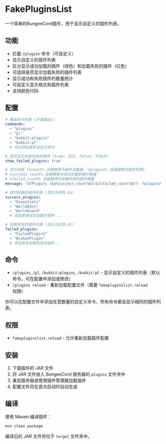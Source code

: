 # FakePluginsList

一个简单的BungeeCord插件，用于显示自定义的插件列表。

## 功能

- 拦截 `/plugins` 命令（可自定义）
- 显示自定义的插件列表
- 区分显示成功加载的插件（绿色）和加载失败的插件（红色）
- 可选择是否显示加载失败的插件列表
- 显示成功和失败插件的数量统计
- 可自定义显示格式和插件列表
- 支持颜色代码

## 配置

```yaml
# 触发命令列表 (不需要加/)
commands:
  - "plugins"
  - "pl"
  - "bukkit:plugins"
  - "bukkit:pl"
  # 可以添加更多自定义命令

# 是否显示加载失败的插件 (true: 显示, false: 不显示)
show_failed_plugins: true

# 显示消息 (%count% 会被替换为插件总数量, %plugins% 会被替换为插件列表)
# %success_count% 会被替换为成功加载的插件数量
# %failed_count% 会被替换为加载失败的插件数量
message: "&fPlugins (&a%success_count%&f/&c%failed_count%&f): %plugins%"

# 成功加载的插件列表 (显示为绿色 &a)
success_plugins:
  - "Essentials"
  - "WorldEdit"
  - "WorldGuard"
  # 添加更多成功加载的插件...

# 加载失败的插件列表 (显示为红色 &c)
failed_plugins:
  - "FailedPlugin1"
  - "BrokenPlugin"
  # 添加更多加载失败的插件...
```

## 命令

- `/plugins`, `/pl`, `/bukkit:plugins`, `/bukkit:pl` - 显示自定义的插件列表（默认命令，可在配置中添加或修改）
- `/plugins reload` - 重新加载配置文件（需要 `fakepluginslist.reload` 权限）

你可以在配置文件中添加任意数量的自定义命令，所有命令都会显示相同的插件列表。

## 权限

- `fakepluginslist.reload` - 允许重新加载插件配置

## 安装

1. 下载插件的 JAR 文件
2. 将 JAR 文件放入 BungeeCord 服务器的 `plugins` 文件夹中
3. 重启服务器或使用插件管理器加载插件
4. 配置文件将在首次启动时自动生成

## 编译

使用 Maven 编译插件：

```bash
mvn clean package
```

编译后的 JAR 文件将位于 `target` 文件夹中。